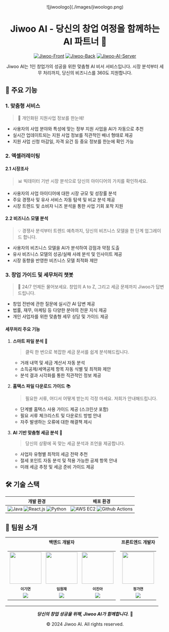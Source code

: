 <div align="center">
![jiwoologo](./images/jiwoologo.png)

# Jiwoo AI - 당신의 창업 여정을 함께하는 AI 파트너 🚀

[![Jiwoo-Front](https://img.shields.io/badge/Jiwoo--Front-React-61DAFB?style=for-the-badge&logo=react)](https://github.com/AI-Jiwoo/Jiwoo-Front)
[![Jiwoo-Back](https://img.shields.io/badge/Jiwoo--Back-Spring-6DB33F?style=for-the-badge&logo=spring)](https://github.com/AI-Jiwoo/Jiwoo-Back)
[![Jiwoo-AI-Server](https://img.shields.io/badge/Jiwoo--AI--Server-Python-3776AB?style=for-the-badge&logo=python)](https://github.com/AI-Jiwoo/Jiwoo-AI-Server)

Jiwoo AI는 1인 창업가의 성공을 위한 맞춤형 AI 비서 서비스입니다. 시장 분석부터 세무 처리까지, 당신의 비즈니스를 360도 지원합니다.
</div>

## 🌟 주요 기능

### 1. 맞춤형 서비스
> 🎯 개인화된 지원사업 정보를 한눈에!
- 사용자의 사업 분야와 특성에 맞는 정부 지원 사업을 AI가 자동으로 추천
- 실시간 업데이트되는 지원 사업 정보를 직관적인 배너 형태로 제공
- 지원 사업 신청 마감일, 자격 요건 등 중요 정보를 한눈에 확인 가능

### 2. 엑셀러레이팅

#### 2.1 시장조사
> 📊 빅데이터 기반 시장 분석으로 당신의 아이디어의 가치를 확인하세요.
- 사용자의 사업 아이디어에 대한 시장 규모 및 성장률 분석
- 주요 경쟁사 및 유사 서비스 자동 탐색 및 비교 분석 제공
- 시장 트렌드 및 소비자 니즈 분석을 통한 사업 기회 포착 지원

#### 2.2 비즈니스 모델 분석
> 💡 경쟁사 분석부터 트렌드 예측까지, 당신의 비즈니스 모델을 한 단계 업그레이드 합니다.
- 사용자의 비즈니스 모델을 AI가 분석하여 강점과 약점 도출
- 유사 비즈니스 모델의 성공/실패 사례 분석 및 인사이트 제공
- 시장 동향을 반영한 비즈니스 모델 최적화 제안

### 3. 창업 가이드 및 세무처리 챗봇
> 🤖 24/7 언제든 물어보세요. 창업의 A to Z, 그리고 세금 문제까지 Jiwoo가 답변드립니다.
- 창업 전반에 관한 질문에 실시간 AI 답변 제공
- 법률, 재무, 마케팅 등 다양한 분야의 전문 지식 제공
- 개인 사업자를 위한 맞춤형 세무 상담 및 가이드 제공

#### 세무처리 주요 기능

1. **스마트 파일 분석** 📂
   > 클릭 한 번으로 복잡한 세금 문서를 쉽게 분석해드립니다.
   - 거래 내역 및 세금 계산서 자동 분석
   - 소득공제/세액공제 항목 자동 식별 및 최적화 제안
   - 분석 결과 시각화를 통한 직관적인 정보 제공

2. **홈택스 파일 다운로드 가이드** 📚
   > 필요한 서류, 어디서 어떻게 받는지 걱정 마세요. 저희가 안내해드립니다.
   - 단계별 홈택스 사용 가이드 제공 (스크린샷 포함)
   - 필요 서류 체크리스트 및 다운로드 방법 안내
   - 자주 발생하는 오류에 대한 해결책 제시

3. **AI 기반 맞춤형 세금 분석** 🧠
   > 당신의 상황에 꼭 맞는 세금 분석과 조언을 제공합니다.
   - 사업자 유형별 최적의 세금 전략 추천
   - 절세 포인트 자동 분석 및 적용 가능한 공제 항목 안내
   - 미래 세금 추정 및 세금 준비 가이드 제공

## 🛠️ 기술 스택

<div align="center">

| 개발 환경 | 배포 환경 |
|:---------:|:---------:|
| ![Java](https://img.shields.io/badge/Java-007396?style=for-the-badge&logo=java&logoColor=white) ![React.js](https://img.shields.io/badge/React.js-61DAFB?style=for-the-badge&logo=react&logoColor=black) ![Python](https://img.shields.io/badge/Python-3776AB?style=for-the-badge&logo=python&logoColor=white) | ![AWS EC2](https://img.shields.io/badge/AWS_EC2-232F3E?style=for-the-badge&logo=amazon-aws&logoColor=white) ![Github Actions](https://img.shields.io/badge/Github_Actions-2088FF?style=for-the-badge&logo=github-actions&logoColor=white) |

</div>

## 👥 팀원 소개
<div align="center">

<table>
  <tr>
    <th>백엔드 개발자</th>
    <th>프론트엔드 개발자</th>
  </tr>
  <tr>
    <td>
      <table>
        <tr>
          <td align="center"><img src="https://github.com/Leegiyeon.png" width="100" height="100"><br /><sub><b>이기연</b></sub></td>
          <td align="center"><img src="https://github.com/moomint8.png" width="100" height="100"><br /><sub><b>임원재</b></sub></td>
          <td align="center"><img src="https://github.com/lja9207.png" width="100" height="100"><br /><sub><b>이진아</b></sub></td>
        </tr>
        <tr>
          <td align="center"><a href="https://github.com/Leegiyeon"><img src="https://img.shields.io/badge/GitHub-181717?style=for-the-badge&logo=github&logoColor=white" /></a></td>
          <td align="center"><a href="https://github.com/moomint8"><img src="https://img.shields.io/badge/GitHub-181717?style=for-the-badge&logo=github&logoColor=white" /></a></td>
          <td align="center"><a href="https://github.com/lja9207"><img src="https://img.shields.io/badge/GitHub-181717?style=for-the-badge&logo=github&logoColor=white" /></a></td>
        </tr>
      </table>
    </td>
    <td>
      <table>
        <tr>
          <td align="center"><img src="https://github.com/9bfish8.png" width="100" height="100"><br /><sub><b>정가연</b></sub></td>
        </tr>
        <tr>
          <td align="center"><a href="https://github.com/9bfish8"><img src="https://img.shields.io/badge/GitHub-181717?style=for-the-badge&logo=github&logoColor=white" /></a></td>
        </tr>
      </table>
    </td>
  </tr>
</table>

</div>

<div align="center">

***당신의 창업 성공을 위해, Jiwoo AI가 함께합니다.*** 🌟

© 2024 Jiwoo AI. All rights reserved.
</div>